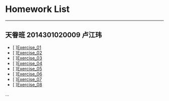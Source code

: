 # Homework List
---
天眷班  2014301020009  卢江玮 
---
- [ ][Exercise_01]()
- [ ][Exercise_02]()
- [ ][Exercise_03]()
- [ ][Exercise_04]()
- [ ][Exercise_05]()
- [ ][Exercise_06]()
- [ ][Exercise_07]()
- [ ][Exercise_08]()

...
